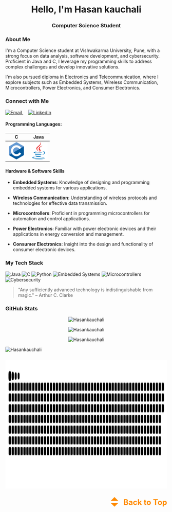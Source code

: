 <h1 align="center">Hello, I'm Hasan kauchali</h1>
<h3 align="center">Computer Science Student</h3>

### About Me
I'm a Computer Science student at Vishwakarma University, Pune, with a strong focus on data analysis, software development, and cybersecurity. Proficient in Java and C, I leverage my programming skills to address complex challenges and develop innovative solutions.

I'm also pursued diploma in Electronics and Telecommunication, where I explore subjects such as Embedded Systems, Wireless Communication, Microcontrollers, Power Electronics, and Consumer Electronics.

<h3 align="left">Connect with Me</h3>
<p align="left">
  <a href="mailto:hasankauchali@gmail.com" target="_blank">
    <img src="https://upload.wikimedia.org/wikipedia/commons/4/4e/Gmail_Icon.png" alt="Email" height="50" />
  </a>
  &nbsp;&nbsp;&nbsp;
  <a href="https://www.linkedin.com/in/hasan-kauchali/" target="_blank">
    <img src="https://upload.wikimedia.org/wikipedia/commons/c/ca/LinkedIn_logo_initials.png" alt="LinkedIn" height="50" />
  </a>
</p>

#### Programming Languages:
| C | Java |
|---|------|
| <img src="https://raw.githubusercontent.com/devicons/devicon/master/icons/c/c-original.svg" title="C" alt="C" width="55" height="55"/> | <img src="https://raw.githubusercontent.com/devicons/devicon/master/icons/java/java-original.svg" title="Java" alt="Java" width="55" height="55"/> |

#### Hardware & Software Skills

- **Embedded Systems**: Knowledge of designing and programming embedded systems for various applications.
  
- **Wireless Communication**: Understanding of wireless protocols and technologies for effective data transmission.

- **Microcontrollers**: Proficient in programming microcontrollers for automation and control applications.

- **Power Electronics**: Familiar with power electronic devices and their applications in energy conversion and management.

- **Consumer Electronics**: Insight into the design and functionality of consumer electronic devices.


### My Tech Stack
![Java](https://img.shields.io/badge/Java-ED8B00?style=flat&logo=java&logoColor=white)
![C](https://img.shields.io/badge/C-A8B9CC?style=flat&logo=c&logoColor=white)
![Python](https://img.shields.io/badge/Python-3776AB?style=flat&logo=python&logoColor=white)
![Embedded Systems](https://img.shields.io/badge/Embedded%20Systems-4D4D4D?style=flat&logo=arduino&logoColor=white)
![Microcontrollers](https://img.shields.io/badge/Microcontrollers-4D4D4D?style=flat&logo=raspberrypi&logoColor=white)
![Cybersecurity](https://img.shields.io/badge/Cybersecurity-333333?style=flat&logo=security&logoColor=white)


> "Any sufficiently advanced technology is indistinguishable from magic." – Arthur C. Clarke


### GitHub Stats
<div align="center">
  <p><img src="https://github-readme-stats.vercel.app/api/top-langs?username=Hasankauchali&show_icons=true&locale=en&layout=compact&theme=dark" alt="Hasankauchali" /></p>
  <p><img src="https://github-readme-stats.vercel.app/api?username=Hasankauchali&show_icons=true&locale=en&theme=dark" alt="Hasankauchali" /></p>
  <p><img src="https://github-readme-streak-stats.herokuapp.com/?user=Hasankauchali&theme=dark" alt="Hasankauchali" /></p>
</div>
<p><img src="https://komarev.com/ghpvc/?username=Hasankauchali&label=Profile%20views&color=FF4500&style=plastic" alt="Hasankauchali" /></p>
  <img src="https://github.com/sadiasakharkar/sadiasakharkar/raw/ffd4e81ed7a7f2706480e14b6762a555d56f8d37/github-snake.svg" alt="Snake Game" width="100%" height="400" style="margin-top: 10px;"/>
</div>

<!-- Go to Top with Animated Icon -->
<p align="right" style="margin-top: 20px;">
  <a href="#top" style="text-decoration: none; display: inline-flex; align-items: center; font-size: 24px; color: #ff8c00; transition: color 0.3s;">
    <svg xmlns="http://www.w3.org/2000/svg" viewBox="0 0 24 24" width="40" height="40" fill="currentColor" style="transition: transform 0.3s, fill 0.3s;">
      <path d="M12 2L5 9h14L12 2zm0 18l7-7H5l7 7z"/>
    </svg>
    <span style="margin-left: 8px; font-weight: bold;">Back to Top</span>
  </a>
</p>
